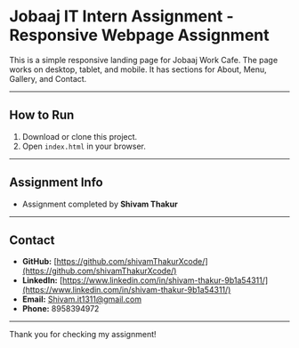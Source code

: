 # Jobaaj IT Intern  Assignment - Responsive Webpage Assignment

This is a simple responsive landing page for Jobaaj Work Cafe. The page works on desktop, tablet, and mobile. It has sections for About, Menu, Gallery, and Contact.

---

## How to Run
1. Download or clone this project.
2. Open `index.html` in your browser.

---

## Assignment Info
- Assignment completed by **Shivam Thakur**

---

## Contact
- **GitHub:** [https://github.com/shivamThakurXcode/](https://github.com/shivamThakurXcode/)
- **LinkedIn:** [https://www.linkedin.com/in/shivam-thakur-9b1a54311/](https://www.linkedin.com/in/shivam-thakur-9b1a54311/)
- **Email:** Shivam.it1311@gmail.com
- **Phone:** 8958394972

---

Thank you for checking my assignment! 